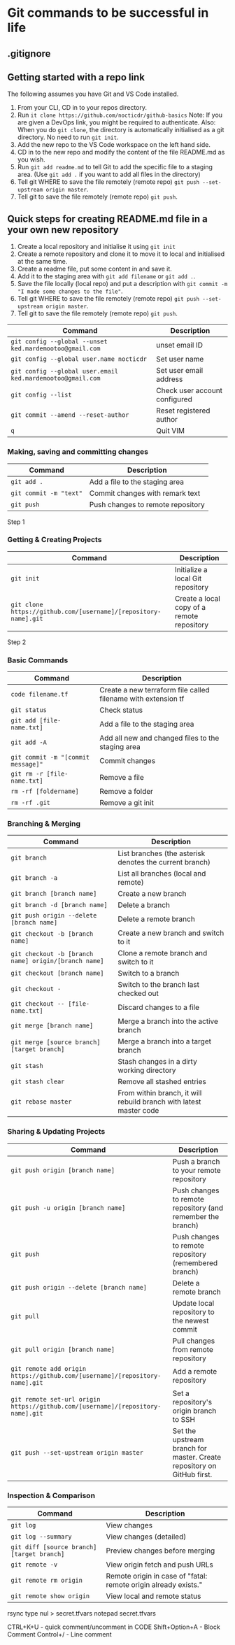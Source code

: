 
# Git commands to be successful in life

## .gitignore

## Getting started with a repo link

The following assumes you have Git and VS Code installed.

1. From your CLI, CD in to your repos directory.
2. Run `it clone https://github.com/nocticdr/github-basics`
   Note: If you are given a DevOps link, you might be required to authenticate.
   Also: When you do `git clone`, the directory is automatically initialised as a git directory. No need to run `git init`.
3. Add the new repo to the VS Code workspace on the left hand side.
4. CD in to the new repo and modify the content of the file README.md as you wish.
5. Run `git add readme.md` to tell Git to add the specific file to a staging area. (Use `git add .` if you want to add all files in the directory)
6. Tell git WHERE to save the file remotely (remote repo) `git push --set-upstream origin master`.
7. Tell git to save the file remotely (remote repo) `git push`.

## Quick steps for creating README.md file in a your own new repository

1. Create a local repository and initialise it using `git init`
2. Create a remote repository and clone it to move it to local and initialised at the same time.
3. Create a readme file, put some content in and save it.
4. Add it to the staging area with `git add filename` or `git add .`.
5. Save the file locally (local repo) and put a description with `git commit -m "I made some changes to the file"`.
6. Tell git WHERE to save the file remotely (remote repo) `git push --set-upstream origin master`.
7. Tell git to save the file remotely (remote repo) `git push`.

| Command | Description |
| ------- | ----------- |
| `git config --global --unset ked.mardemootoo@gmail.com` | unset email ID |
| `git config --global user.name nocticdr` | Set user name |
| `git config --global user.email ked.mardemootoo@gmail.com` | Set user email address |
| `git config --list` | Check user account configured |
| `git commit --amend --reset-author` | Reset registered author |
| `q` | Quit VIM |

### Making, saving and committing changes
| Command | Description |
| ------- | ----------- |
| `git add .` | Add a file to the staging area |
| `git commit -m "text"` | Commit changes with remark text |
| `git push` | Push changes to remote repository |





Step 1
### Getting & Creating Projects

| Command | Description |
| ------- | ----------- |
| `git init` | Initialize a local Git repository |
| `git clone https://github.com/[username]/[repository-name].git` | Create a local copy of a remote repository |

Step 2
### Basic Commands

| Command | Description |
| ------- | ----------- |
| `code filename.tf` | Create a new terraform file called filename with extension tf |
| `git status` | Check status |
| `git add [file-name.txt]` | Add a file to the staging area |
| `git add -A` | Add all new and changed files to the staging area |
| `git commit -m "[commit message]"` | Commit changes |
| `git rm -r [file-name.txt]` | Remove a file |
| `rm -rf [foldername]` | Remove a folder |
| `rm -rf .git` | Remove a git init |

### Branching & Merging

| Command | Description |
| ------- | ----------- |
| `git branch` | List branches (the asterisk denotes the current branch) |
| `git branch -a` | List all branches (local and remote) |
| `git branch [branch name]` | Create a new branch |
| `git branch -d [branch name]` | Delete a branch |
| `git push origin --delete [branch name]` | Delete a remote branch |
| `git checkout -b [branch name]` | Create a new branch and switch to it |
| `git checkout -b [branch name] origin/[branch name]` | Clone a remote branch and switch to it |
| `git checkout [branch name]` | Switch to a branch |
| `git checkout -` | Switch to the branch last checked out |
| `git checkout -- [file-name.txt]` | Discard changes to a file |
| `git merge [branch name]` | Merge a branch into the active branch |
| `git merge [source branch] [target branch]` | Merge a branch into a target branch |
| `git stash` | Stash changes in a dirty working directory |
| `git stash clear` | Remove all stashed entries |
| `git rebase master` | From within branch, it will rebuild branch with latest master code |

### Sharing & Updating Projects

| Command | Description |
| ------- | ----------- |
| `git push origin [branch name]` | Push a branch to your remote repository |
| `git push -u origin [branch name]` | Push changes to remote repository (and remember the branch) |
| `git push` | Push changes to remote repository (remembered branch) |
| `git push origin --delete [branch name]` | Delete a remote branch |
| `git pull` | Update local repository to the newest commit |
| `git pull origin [branch name]` | Pull changes from remote repository |
| `git remote add origin https://github.com/[username]/[repository-name].git` | Add a remote repository |
| `git remote set-url origin https://github.com/[username]/[repository-name].git` | Set a repository's origin branch to SSH |
| `git push --set-upstream origin master ` | Set the upstream branch for master. Create repository on GitHub first. |

### Inspection & Comparison

| Command | Description |
| ------- | ----------- |
| `git log` | View changes |
| `git log --summary` | View changes (detailed) |
| `git diff [source branch] [target branch]` | Preview changes before merging |
| `git remote -v` | View origin fetch and push URLs |
| `git remote rm origin` | Remote origin in case of "fatal: remote origin already exists." |
| `git remote show origin` | View local and remote status |

rsync
type nul > secret.tfvars
notepad secret.tfvars

CTRL+K+U - quick comment/uncomment in CODE
Shift+Option+A - Block Comment
Control+/ - Line comment

